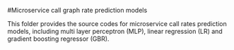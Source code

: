 #Microservice call graph rate prediction models 


This folder provides the source codes for microservice call rates prediction models, including multi layer perceptron (MLP), linear regression (LR) and gradient boosting regressor (GBR).
